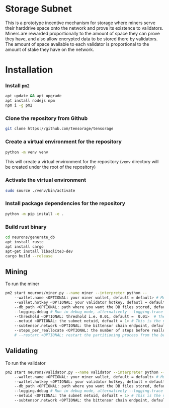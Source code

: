 # Storage Subnet
This is a prototype incentive mechanism for storage where miners serve their harddrive space onto the network and prove its existence to validators. Miners are rewarded proportionally to the amount of space they can prove they have, and also allow encrypted data to be stored there by validators. The amount of space available to each validator is proportional to the amount of stake they have on the network.


# Installation

### Install `pm2`
```bash
apt update && apt upgrade
apt install nodejs npm
npm i -g pm2
```

### Clone the repository from Github
```bash
git clone https://github.com/tensorage/tensorage
```

### Create a virtual environment for the repository
```bash
python -m venv venv
```
This will create a virtual environment for the repository (`venv` directory will be created under the root of the repository)

### Activate the virtual environment
```bash
sudo source ./venv/bin/activate
```

### Install package dependencies for the repository
```bash
python -m pip install -e .
```

### Build rust binary
```bash
cd neurons/generate_db
apt install rustc
apt install cargo
apt-get install libsqlite3-dev
cargo build --release
```

## Mining

To run the miner
```bash
pm2 start neurons/miner.py --name miner --interpreter python -- 
    --wallet.name <OPTIONAL: your miner wallet, default = default> # Must be created using the bittensor-cli, btcli wallet new_coldkey
    --wallet.hotkey <OPTIONAL: your validator hotkey, defautl = default> # Must be created using the bittensor-cli btcli wallet new_hotkey
    --db_path <OPTIONAL: path where you want the DB files stored, default = "~/bittensor-db">  # This is where the partition will be created storing network data.
    --logging.debug # Run in debug mode, alternatively --logging.trace for trace mode
    --threshold <OPTIONAL: threshold i.e. 0.01, default =  0.01>  # The threshold for the partitioning algorithm which is the maximum amount of space the miner can use based on available.
    --netuid <OPTIONAL: the subnet netuid, defualt = 1> # This is the netuid of the storage subnet you are serving on.
    --subtensor.network <OPTIONAL: the bittensor chain endpoint, default = finney, local, test> # The chain endpoint to use to generate the partition.
    --steps_per_reallocate <OPTIONAL: the number of steps before reallocating, default = 1000> # The number of steps before reallocating.
    # --restart <OPTIONAL: restart the partitioning process from the beginning, otherwise restarts from the last created chunk. default = False> # If true, the partitioning process restarts instead using a checkpoint.
```

## Validating

To run the validator
```bash
pm2 start neurons/validator.py --name validator --interpreter python -- 
    --wallet.name <OPTIONAL: your miner wallet, default = default> # Must be created using the bittensor-cli, btcli wallet new_coldkey
    --wallet.hotkey <OPTIONAL: your validator hotkey, default = default> # Must be created using the bittensor-cli btcli wallet new_hotkey
    --db_path <OPTIONAL: path where you want the DB files stored, default = "~/bittensor-db">  # This is where the partition will be created storing network data.
    --logging.debug # Run in debug mode, alternatively --logging.trace for trace mode
    --netuid <OPTIONAL: the subnet netuid, defualt = 1> # This is the netuid of the storage subnet you are serving on.
    --subtensor.network <OPTIONAL: the bittensor chain endpoint, default = finney, local, test> # The chain endpoint to use to generate the partition.
```